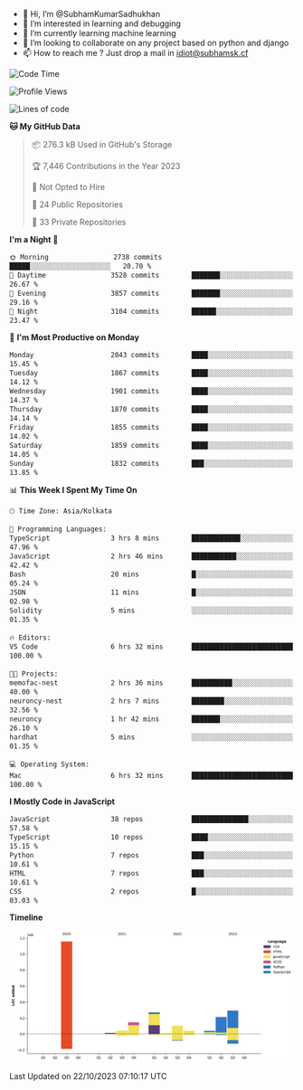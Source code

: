 - 👋 Hi, I’m @SubhamKumarSadhukhan
- 👀 I’m interested in learning and debugging
- 🌱 I’m currently learning machine learning
- 💞️ I’m looking to collaborate on any project based on python and django
- 📫 How to reach me ?
      Just drop a mail in idiot@subhamsk.cf

<!---
SubhamKumarSadhukhan/SubhamKumarSadhukhan is a ✨ special ✨ repository because its `README.md` (this file) appears on your GitHub profile.
You can click the Preview link to take a look at your changes.
--->


<!--START_SECTION:waka-->
![Code Time](http://img.shields.io/badge/Code%20Time-1%2C597%20hrs%2045%20mins-blue)

![Profile Views](http://img.shields.io/badge/Profile%20Views-1-blue)

![Lines of code](https://img.shields.io/badge/From%20Hello%20World%20I%27ve%20Written-2.3%20million%20lines%20of%20code-blue)

**🐱 My GitHub Data** 

> 📦 276.3 kB Used in GitHub's Storage 
 > 
> 🏆 7,446 Contributions in the Year 2023
 > 
> 🚫 Not Opted to Hire
 > 
> 📜 24 Public Repositories 
 > 
> 🔑 33 Private Repositories 
 > 
**I'm a Night 🦉** 

```text
🌞 Morning                2738 commits        █████░░░░░░░░░░░░░░░░░░░░   20.70 % 
🌆 Daytime                3528 commits        ███████░░░░░░░░░░░░░░░░░░   26.67 % 
🌃 Evening                3857 commits        ███████░░░░░░░░░░░░░░░░░░   29.16 % 
🌙 Night                  3104 commits        ██████░░░░░░░░░░░░░░░░░░░   23.47 % 
```
📅 **I'm Most Productive on Monday** 

```text
Monday                   2043 commits        ████░░░░░░░░░░░░░░░░░░░░░   15.45 % 
Tuesday                  1867 commits        ████░░░░░░░░░░░░░░░░░░░░░   14.12 % 
Wednesday                1901 commits        ████░░░░░░░░░░░░░░░░░░░░░   14.37 % 
Thursday                 1870 commits        ████░░░░░░░░░░░░░░░░░░░░░   14.14 % 
Friday                   1855 commits        ████░░░░░░░░░░░░░░░░░░░░░   14.02 % 
Saturday                 1859 commits        ████░░░░░░░░░░░░░░░░░░░░░   14.05 % 
Sunday                   1832 commits        ███░░░░░░░░░░░░░░░░░░░░░░   13.85 % 
```


📊 **This Week I Spent My Time On** 

```text
🕑︎ Time Zone: Asia/Kolkata

💬 Programming Languages: 
TypeScript               3 hrs 8 mins        ████████████░░░░░░░░░░░░░   47.96 % 
JavaScript               2 hrs 46 mins       ███████████░░░░░░░░░░░░░░   42.42 % 
Bash                     20 mins             █░░░░░░░░░░░░░░░░░░░░░░░░   05.24 % 
JSON                     11 mins             █░░░░░░░░░░░░░░░░░░░░░░░░   02.98 % 
Solidity                 5 mins              ░░░░░░░░░░░░░░░░░░░░░░░░░   01.35 % 

🔥 Editors: 
VS Code                  6 hrs 32 mins       █████████████████████████   100.00 % 

🐱‍💻 Projects: 
memofac-nest             2 hrs 36 mins       ██████████░░░░░░░░░░░░░░░   40.00 % 
neuroncy-nest            2 hrs 7 mins        ████████░░░░░░░░░░░░░░░░░   32.56 % 
neuroncy                 1 hr 42 mins        ███████░░░░░░░░░░░░░░░░░░   26.10 % 
hardhat                  5 mins              ░░░░░░░░░░░░░░░░░░░░░░░░░   01.35 % 

💻 Operating System: 
Mac                      6 hrs 32 mins       █████████████████████████   100.00 % 
```

**I Mostly Code in JavaScript** 

```text
JavaScript               38 repos            ██████████████░░░░░░░░░░░   57.58 % 
TypeScript               10 repos            ████░░░░░░░░░░░░░░░░░░░░░   15.15 % 
Python                   7 repos             ███░░░░░░░░░░░░░░░░░░░░░░   10.61 % 
HTML                     7 repos             ███░░░░░░░░░░░░░░░░░░░░░░   10.61 % 
CSS                      2 repos             █░░░░░░░░░░░░░░░░░░░░░░░░   03.03 % 
```



**Timeline**

![Lines of Code chart](https://raw.githubusercontent.com/SubhamKumarSadhukhan/SubhamKumarSadhukhan/main/assets/bar_graph.png)


 Last Updated on 22/10/2023 07:10:17 UTC
<!--END_SECTION:waka-->
